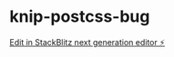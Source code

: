 # knip-postcss-bug

[Edit in StackBlitz next generation editor ⚡️](https://stackblitz.com/~/github.com/taro-28/knip-postcss-bug)